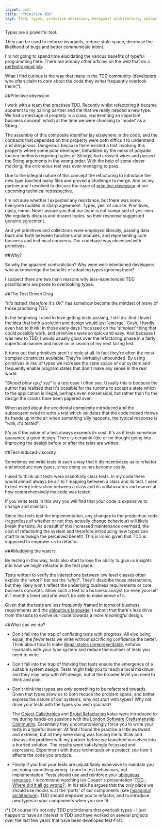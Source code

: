```yaml
---
layout: post
title: "Primitive TDD"
tags: [tdd, types, primitive obsession, hexagonal architecture, ubiquitous language]
---
```


Types are a powerful tool. 

They can be used to enforce invariants, reduce state space, decrease the likelihood of bugs and better communicate intent.

I'm not going to spend time elucidating the various benefits of typeful programming here. There are already other articles on the web that do a [perfectly good job](http://techblog.realestate.com.au/the-abject-failure-of-weak-typing/).

What I find curious is the way that many in the TDD community (developers who often claim to _care_ about the code they write) frequently overlook them(*).

##Primitive obsession

I work with a team that practises TDD. Recently whilst refactoring it became apparent to my pairing partner and me that we really needed a new type. We had a message id property in a class, representing an important business concept, which at the time we were choosing to 'model' as a String.

The assembly of this composite identifier lay elsewhere in the code, and the contracts that depended on this property were both difficult to understand and _dangerous_. Dangerous because there existed a test involving this property where some poor developer, befuddled by the mess of polyadic factory methods requiring tuples of Strings, had crossed wires and passed the String arguments in the wrong order. With the help of some clever mocking, the erroneous test was even managing to pass.

Due to the integral nature of this concept the refactoring to introduce the new type touched many files and proved a challenge to merge. And so my partner and I resolved to discuss the issue of [primitive obsession](http://c2.com/cgi/wiki?PrimitiveObsession) at our upcoming technical retrospective.

I'm not sure whether I expected any resistance, but there was none. Everyone nodded in sharp agreement. Types, yes, of course. Primitives, nasty, mmm. Now I assure you that our team is not comprised of yes-men. We regularly discuss and dissect topics, so their response suggested genuine agreement.

And yet primitives and collections were employed liberally, passing data back and forth between functions and modules, and representing core business and technical concerns. Our codebase was obsessed with primitives. 

##Why?

So why the apparent contradiction? Why were well-intentioned developers who acknowledge the benefits of adopting types ignoring them?

I suspect there are two main reasons why less-experienced TDD practitioners are prone to overlooking types.

##The Test Driven Drug

"_It's tested, therefore it's OK_" has somehow become the mindset of many of those practising TDD.

In the beginning I used to love getting tests passing, I still do. And I loved the idea that both a solution and design would just 'emerge'. Gosh, I hardly even had to think! In those early days I focussed on the 'simplest' thing that could possibly work, and primitives were so quick and easy. And because I was new to TDD, I would usually gloss over the refactoring phase in a fairly superficial manner and move on in search of my next failing test.

It turns out that primitives aren't simple at all. In fact they're often the most complex constructs available. They're (virtually) unbounded. By using primitives in lieu of types we increase the state space of our system and frequently enable program states that don't make any sense in the real world.

"_Should blow up if xyz_" is a test case I often see. Usually this is because the author has realised that it's possible for the runtime to accept a state which to the application is illegal, perhaps even nonsensical, but rather than fix the design the cracks have been papered over.

When asked about the accidental complexity introduced and the subsequent need to write a test which validates that the code indeed throws its hands up in the air when something silly happens, the typical response is "_well, it's tested_". 

It's as if the value of a test always exceeds its cost. It's as if tests somehow guarantee a good design. There is certainly little or no thought going into improving the design before or after the tests are written.

##Test-induced viscosity

Sometimes we write tests in such a way that it disincentivizes us to refactor and introduce new types, since doing so has become costly.

I used to think unit tests were essentially class tests. In my code there would almost always be a 1 to 1 mapping between a class and its test. I used to test every interaction between a class and its collaborators and marvel at how comprehensively my code was tested.

If you write tests in this way you will find that your code is expensive to change and maintain. 

Since the tests test the implementation, any changes to the production code (regardless of whether or not they actually change behaviour) will likely break the tests. As a result of this increased maintenance overhead, the cost of refactoring the system and therefore introducing new types can start to outweigh the perceived benefit. This is ironic given that TDD is supposed to empower us to refactor.

###Muddying the waters

By testing in this way, tests also start to lose the ability to give us insights into how we might refactor in the first place.

Tests written to verify the interactions between low level classes often explain the '_what?_' but not the '_why?_'. They'll describe those interactions, but they likely won't reflect the underlying business requirements or core business concepts. Show such a test to a business analyst (or even yourself in 1 month's time) and she won't be able to make sense of it. 

Given that the tests are less frequently framed in terms of business requirements and the [ubiquitous language](http://martinfowler.com/bliki/UbiquitousLanguage.html), I submit that there's less drive from the tests to evolve our code towards a more _meaningful_ design.

##What can we do?
<ul>
 <li><p>Don't fall into the trap of conflating tests with progress. All else being equal, the <i>fewer</i> tests we write without sacrificing confidence the better. Think about how to make <a href="http://vimeo.com/14313378">illegal states unrepresentable</a>, enforce invariants with your type system and reduce the number of tests you need to write.
</p></li>
 <li><p>Don't fall into the trap of thinking that tests ensure the emergence of a suitable system design. Tests might help you to reach a local maximum and they may help with API design, but at the broader level you need to think and plan.
</p></li>
 <li><p>Don't think that types are <i>only</i> something to be refactored towards. Given that types allow us to both reduce the problem space, and better express the nature of our systems, why not <i>start</i> with types? Why not drive your tests with the types you wish you had?
</p>
<p>    The <a href="http://www.cs.helsinki.fi/u/luontola/tdd-2009/ext/ObjectCalisthenics.pdf">Object Calisthenics</a> and <a href="http://blog.adrianbolboaca.ro/2013/04/the-history-of-brutal-refactoring-game/">Brutal Refactoring</a> katas were introduced to me during hands-on sessions with the <a href="http://www.meetup.com/london-software-craftsmanship/">London Software Craftsmanship Community</a>. Essentially they uncompromisingly force you to write your tests in a typeful manner. At first I found the practice a little awkward and extreme, but all they were doing was forcing me to think and discuss the problem with my partner before we launched ourselves into a hurried solution. The results were satisfyingly focussed and expressive. Experiment with these techniques on a project; see how it affects the code you produce.
</p></li>
 <li><p>Finally if you find your tests are unjustifiably expensive to maintain you are doing something wrong. Learn to test behaviours, not implementation. Tests should use and reinforce your <a href="http://martinfowler.com/bliki/UbiquitousLanguage.html">ubiquitous language</a>. I recommend watching Ian Cooper's presentation '<a href="http://vimeo.com/68375232">TDD - Where did it all go wrong?</a>'. In his talk he argues that the <i>only</i> place we should use mocks is at the 'ports' of our components (see <a href="http://alistair.cockburn.us/Hexagonal+architecture">hexagonal architecture</a>). TDD should empower you to refactor, and to introduce new types in your components when you see fit.
</p></li>
</ul>
(*) Of course it's not only TDD practitioners that overlook types - I just happen to have an interest in TDD and have worked on several projects over the last few years that have been developed test-first.
